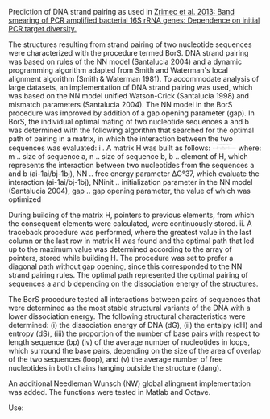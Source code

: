 Prediction of DNA strand pairing as used in [Zrimec et al. 2013: Band smearing of PCR amplified bacterial 16S rRNA genes: Dependence on initial PCR target diversity.](https://www.sciencedirect.com/science/article/pii/S0167701213002467?via%3Dihub)

The structures resulting from strand pairing of two nucleotide sequences were characterized with the procedure termed BorS. DNA strand pairing was based on rules of the NN model (Santalucia 2004) and a dynamic programming algorithm adapted from Smith and Waterman's local alignment algorithm (Smith & Waterman 1981). To accommodate analysis of large datasets, an implementation of DNA strand pairing was used, which was based on the NN model unified Watson-Crick (Santalucia 1998) and mismatch parameters (Santalucia 2004). The NN model in the BorS procedure was improved by addition of a gap opening parameter (gap).
In BorS, the individual optimal mating of two nucleotide sequences a and b was determined with the following algorithm that searched for the optimal path of pairing in a matrix, in which the interaction between the two sequences was evaluated:
i . A matrix H was built as follows:
<img src="https://github.com/JanZrimec/DNA_strand_pairing_BorS/blob/master/Figure1.png" width="48">
where:
m 	.. size of sequence a,
n 	.. size of sequence b,
b 	.. element of H, which represents the interaction between two nucleotides from the 	sequences a and b (ai-1ai/bj-1bj), 
NN 	.. free energy parameter ΔG°37, which evaluate the interaction (ai-1ai/bj-1bj), 
NNinit 	.. initialization parameter in the NN model (Santalucia 2004),
gap 	.. gap opening parameter, the value of which was optimized 

During building of the matrix H, pointers to previous elements, from which the consequent elements were calculated, were continuously stored.
ii. A traceback procedure was performed, where the greatest value in the last column or the last row in matrix H was found and the optimal path that led up to the maximum value was determined according to the array of pointers, stored while building H. The procedure was set to prefer a diagonal path without gap opening, since this corresponded to the NN strand pairing rules. The optimal path represented the optimal pairing of sequences a and b depending on the dissociation energy of the structures.

The BorS procedure tested all interactions between pairs of sequences that were determined as the most stable structural variants of the DNA with a lower dissociation energy. The following structural characteristics were determined: (i) the dissociation energy of DNA (dG), (ii) the entalpy (dH) and entropy (dS), (iii) the proportion of the number of base pairs with respect to length sequence (bp) (iv) of the average number of nucleotides in loops, which surround the base pairs, depending on the size of the area of overlap of the two sequences (loop), and (v) the average number of free nucleotides in both chains hanging outside the structure (dang).

An additional Needleman Wunsch (NW) global alingment implementation was added. The functions were tested in Matlab and Octave.

Use:
